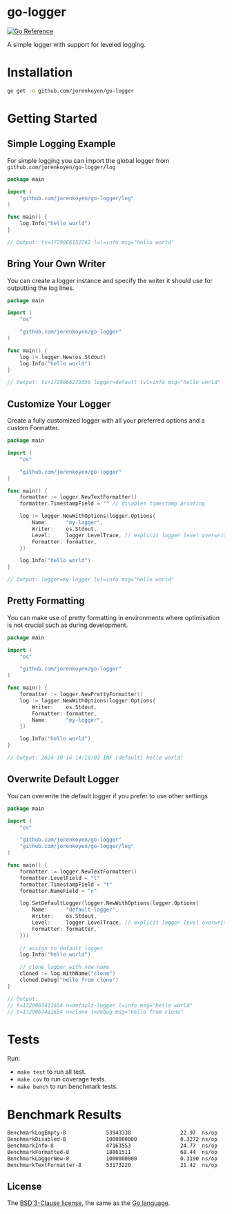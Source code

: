 # go-logger

[![Go Reference](https://pkg.go.dev/badge/github.com/jorenkoyen/go-logger.svg)](https://pkg.go.dev/github.com/jorenkoyen/go-logger)

A simple logger with support for leveled logging.

# Installation

```bash
go get -u github.com/jorenkoyen/go-logger
```

# Getting Started

## Simple Logging Example

For simple logging you can import the global logger from `github.com/jorenkoyen/go-logger/log`

```go
package main

import (
	"github.com/jorenkoyen/go-logger/log"
)

func main() {
	log.Info("hello world")
}

// Output: ts=1729066152742 lvl=info msg="hello world"
```

## Bring Your Own Writer

You can create a logger instance and specify the writer it should use for outputting the log lines.

```go
package main

import (
	"os"

	"github.com/jorenkoyen/go-logger"
)

func main() {
	log := logger.New(os.Stdout)
	log.Info("hello world")
}

// Output: ts=1729066279358 logger=default lvl=info msg="hello world"
```

## Customize Your Logger

Create a fully customized logger with all your preferred options and a custom Formatter.

```go
package main

import (
	"os"

	"github.com/jorenkoyen/go-logger"
)

func main() {
	formatter := logger.NewTextFormatter()
	formatter.TimestampField = "" // disables timestamp printing

	log := logger.NewWithOptions(logger.Options{
		Name:      "my-logger",
		Writer:    os.Stdout,
		Level:     logger.LevelTrace, // explicit logger level overwrites logger.GlobalLevel
		Formatter: formatter,
	})

	log.Info("hello world")
}

// Output: logger=my-logger lvl=info msg="hello world"
```

## Pretty Formatting

You can make use of pretty formatting in environments where optimisation is not crucial such as during development.

```go
package main

import (
	"os"

	"github.com/jorenkoyen/go-logger"
)

func main() {
	formatter := logger.NewPrettyFormatter()
	log := logger.NewWithOptions(logger.Options{
		Writer:    os.Stdout,
		Formatter: formatter,
		Name:      "my-logger",
	})

	log.Info("hello world")
}

// Output: 2024-10-16 14:18:03 INF [default] hello world!
```

## Overwrite Default Logger

You can overwrite the default logger if you prefer to use other settings

```go
package main

import (
	"os"

	"github.com/jorenkoyen/go-logger"
	"github.com/jorenkoyen/go-logger/log"
)

func main() {
	formatter := logger.NewTextFormatter()
	formatter.LevelField = "l"
	formatter.TimestampField = "t"
	formatter.NameField = "n"

	log.SetDefaultLogger(logger.NewWithOptions(logger.Options{
		Name:      "default-logger",
		Writer:    os.Stdout,
		Level:     logger.LevelTrace, // explicit logger level overwrites logger.GlobalLevel
		Formatter: formatter,
	}))
	
	// assign to default logger
	log.Info("hello world")

	// clone logger with new name
	cloned := log.WithName("clone")
	cloned.Debug("hello from clone")
}

// Output: 
// t=1729067411654 n=default-logger l=info msg="hello world"
// t=1729067411654 n=clone l=debug msg="hello from clone"
```

# Tests

Run:

- `make test` to run all test.
- `make cov` to run coverage tests.
- `make bench` to run benchmark tests.

# Benchmark Results

```bash
BenchmarkLogEmpty-8             53943338                22.97  ns/op          0   B/op          0 allocs/op
BenchmarkDisabled-8             1000000000              0.3272 ns/op          0   B/op          0 allocs/op
BenchmarkInfo-8                 47163553                24.77  ns/op          0   B/op          0 allocs/op
BenchmarkFormatted-8            18861511                68.44  ns/op          48  B/op          1 allocs/op
BenchmarkLoggerNew-8            1000000000              0.3190 ns/op          0   B/op          0 allocs/op
BenchmarkTextFormatter-8        53173220                21.42  ns/op          282 B/op          0 allocs/op
```

## License

The [BSD 3-Clause license](http://opensource.org/licenses/BSD-3-Clause), the same as
the [Go language](http://golang.org/LICENSE).
